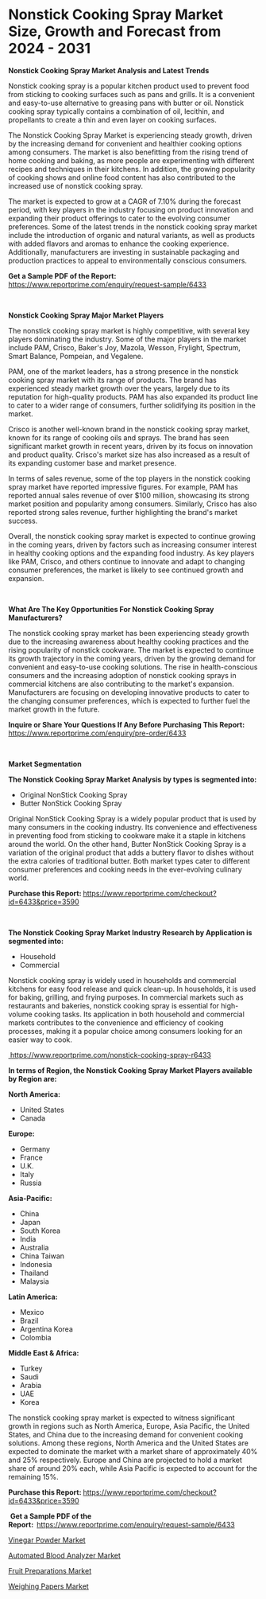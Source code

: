 <p><h1>Nonstick Cooking Spray Market Size, Growth and Forecast from 2024 - 2031</h1></p><p><strong>Nonstick Cooking Spray Market Analysis and Latest Trends</strong></p>
<p><p>Nonstick cooking spray is a popular kitchen product used to prevent food from sticking to cooking surfaces such as pans and grills. It is a convenient and easy-to-use alternative to greasing pans with butter or oil. Nonstick cooking spray typically contains a combination of oil, lecithin, and propellants to create a thin and even layer on cooking surfaces.</p><p>The Nonstick Cooking Spray Market is experiencing steady growth, driven by the increasing demand for convenient and healthier cooking options among consumers. The market is also benefitting from the rising trend of home cooking and baking, as more people are experimenting with different recipes and techniques in their kitchens. In addition, the growing popularity of cooking shows and online food content has also contributed to the increased use of nonstick cooking spray.</p><p>The market is expected to grow at a CAGR of 7.10% during the forecast period, with key players in the industry focusing on product innovation and expanding their product offerings to cater to the evolving consumer preferences. Some of the latest trends in the nonstick cooking spray market include the introduction of organic and natural variants, as well as products with added flavors and aromas to enhance the cooking experience. Additionally, manufacturers are investing in sustainable packaging and production practices to appeal to environmentally conscious consumers.</p></p>
<p><strong>Get a Sample PDF of the Report:&nbsp;</strong> <a href="https://www.reportprime.com/enquiry/request-sample/6433">https://www.reportprime.com/enquiry/request-sample/6433</a></p>
<p>&nbsp;</p>
<p><strong>Nonstick Cooking Spray Major Market Players</strong></p>
<p><p>The nonstick cooking spray market is highly competitive, with several key players dominating the industry. Some of the major players in the market include PAM, Crisco, Baker's Joy, Mazola, Wesson, Frylight, Spectrum, Smart Balance, Pompeian, and Vegalene.</p><p>PAM, one of the market leaders, has a strong presence in the nonstick cooking spray market with its range of products. The brand has experienced steady market growth over the years, largely due to its reputation for high-quality products. PAM has also expanded its product line to cater to a wider range of consumers, further solidifying its position in the market.</p><p>Crisco is another well-known brand in the nonstick cooking spray market, known for its range of cooking oils and sprays. The brand has seen significant market growth in recent years, driven by its focus on innovation and product quality. Crisco's market size has also increased as a result of its expanding customer base and market presence.</p><p>In terms of sales revenue, some of the top players in the nonstick cooking spray market have reported impressive figures. For example, PAM has reported annual sales revenue of over $100 million, showcasing its strong market position and popularity among consumers. Similarly, Crisco has also reported strong sales revenue, further highlighting the brand's market success.</p><p>Overall, the nonstick cooking spray market is expected to continue growing in the coming years, driven by factors such as increasing consumer interest in healthy cooking options and the expanding food industry. As key players like PAM, Crisco, and others continue to innovate and adapt to changing consumer preferences, the market is likely to see continued growth and expansion.</p></p>
<p>&nbsp;</p>
<p><strong>What Are The Key Opportunities For Nonstick Cooking Spray Manufacturers?</strong></p>
<p><p>The nonstick cooking spray market has been experiencing steady growth due to the increasing awareness about healthy cooking practices and the rising popularity of nonstick cookware. The market is expected to continue its growth trajectory in the coming years, driven by the growing demand for convenient and easy-to-use cooking solutions. The rise in health-conscious consumers and the increasing adoption of nonstick cooking sprays in commercial kitchens are also contributing to the market's expansion. Manufacturers are focusing on developing innovative products to cater to the changing consumer preferences, which is expected to further fuel the market growth in the future.</p></p>
<p><strong>Inquire or Share Your Questions If Any Before Purchasing This Report:</strong> <a href="https://www.reportprime.com/enquiry/pre-order/6433">https://www.reportprime.com/enquiry/pre-order/6433</a></p>
<p>&nbsp;</p>
<p><strong>Market Segmentation</strong></p>
<p><strong>The Nonstick Cooking Spray Market Analysis by types is segmented into:</strong></p>
<p><ul><li>Original NonStick Cooking Spray</li><li>Butter NonStick Cooking Spray</li></ul></p>
<p><p>Original NonStick Cooking Spray is a widely popular product that is used by many consumers in the cooking industry. Its convenience and effectiveness in preventing food from sticking to cookware make it a staple in kitchens around the world. On the other hand, Butter NonStick Cooking Spray is a variation of the original product that adds a buttery flavor to dishes without the extra calories of traditional butter. Both market types cater to different consumer preferences and cooking needs in the ever-evolving culinary world.</p></p>
<p><strong>Purchase this Report:&nbsp;</strong><a href="https://www.reportprime.com/checkout?id=6433&price=3590">https://www.reportprime.com/checkout?id=6433&price=3590</a></p>
<p>&nbsp;</p>
<p><strong>The Nonstick Cooking Spray Market Industry Research by Application is segmented into:</strong></p>
<p><ul><li>Household</li><li>Commercial</li></ul></p>
<p><p>Nonstick cooking spray is widely used in households and commercial kitchens for easy food release and quick clean-up. In households, it is used for baking, grilling, and frying purposes. In commercial markets such as restaurants and bakeries, nonstick cooking spray is essential for high-volume cooking tasks. Its application in both household and commercial markets contributes to the convenience and efficiency of cooking processes, making it a popular choice among consumers looking for an easier way to cook.</p></p>
<p><a href="https://www.reportprime.com/nonstick-cooking-spray-r6433">&nbsp;https://www.reportprime.com/nonstick-cooking-spray-r6433</a></p>
<p><strong>In terms of Region, the Nonstick Cooking Spray Market Players available by Region are:</strong></p>
<p>
    <p> <strong> North America: </strong>
        <ul>
            <li>United States</li>
            <li>Canada</li>
        </ul>
        </p> 
    <p> <strong> Europe: </strong>
        <ul>
            <li>Germany</li>
            <li>France</li>
            <li>U.K.</li>
            <li>Italy</li>
            <li>Russia</li>
        </ul>
        </p> 
    <p> <strong> Asia-Pacific: </strong>
        <ul>
            <li>China</li>
            <li>Japan</li>
            <li>South Korea</li>
            <li>India</li>
            <li>Australia</li>
            <li>China Taiwan</li>
            <li>Indonesia</li>
            <li>Thailand</li>
            <li>Malaysia</li>
        </ul>
        </p> 
    <p> <strong> Latin America: </strong>
        <ul>
            <li>Mexico</li>
            <li>Brazil</li>
            <li>Argentina Korea</li>
            <li>Colombia</li>
        </ul>
        </p> 
    <p> <strong> Middle East & Africa: </strong>
        <ul>
            <li>Turkey</li>
            <li>Saudi</li>
            <li>Arabia</li>
            <li>UAE</li>
            <li>Korea</li>
        </ul>
    </p>
    </p>
<p><p>The nonstick cooking spray market is expected to witness significant growth in regions such as North America, Europe, Asia Pacific, the United States, and China due to the increasing demand for convenient cooking solutions. Among these regions, North America and the United States are expected to dominate the market with a market share of approximately 40% and 25% respectively. Europe and China are projected to hold a market share of around 20% each, while Asia Pacific is expected to account for the remaining 15%.</p></p>
<p><strong>Purchase this Report: </strong><a href="https://www.reportprime.com/checkout?id=6433&price=3590">https://www.reportprime.com/checkout?id=6433&price=3590</a></p>
<p>&nbsp;<strong>Get a Sample PDF of the Report:&nbsp;&nbsp;</strong><a href="https://www.reportprime.com/enquiry/request-sample/6433">https://www.reportprime.com/enquiry/request-sample/6433</a></p>
<p><strong></strong></p>
<p><p><a href="https://github.com/dmmanir420/Market-Research-Report-List-1/blob/main/vinegar-powder-market.md">Vinegar Powder Market</a></p><p><a href="https://issuu.com/reportprime-2/docs/automated-blood-analyzer-market-size-2030.pptx">Automated Blood Analyzer Market</a></p><p><a href="https://github.com/susanjprice2023/Market-Research-Report-List-2/blob/main/fruit-preparations-market.md">Fruit Preparations Market</a></p><p><a href="https://issuu.com/reportprime-2/docs/weighing-papers-market-size-2030.pptx">Weighing Papers Market</a></p></p>